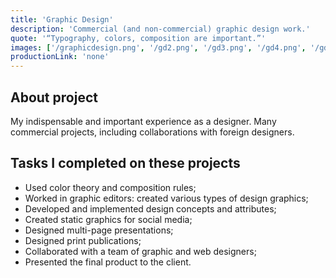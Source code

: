 ```yaml
---
title: 'Graphic Design'
description: 'Commercial (and non-commercial) graphic design work.'
quote: '“Typography, colors, composition are important.”'
images: ['/graphicdesign.png', '/gd2.png', '/gd3.png', '/gd4.png', '/gd5.png']
productionLink: 'none'
---
```


## About project

My indispensable and important experience as a designer. Many commercial projects, including collaborations with foreign designers.

## Tasks I completed on these projects

- Used color theory and composition rules;
- Worked in graphic editors: created various types of design graphics;
- Developed and implemented design concepts and attributes;
- Created static graphics for social media;
- Designed multi-page presentations;
- Designed print publications;
- Collaborated with a team of graphic and web designers;
- Presented the final product to the client.

